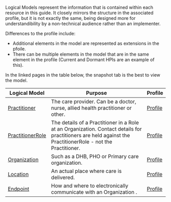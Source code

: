 <!-- models.md {% comment %}
*****************************************************************************************
*                            WARNING: DO NOT EDIT THIS FILE                             *
*                                                                                       *
* This file is generated by SUSHI. Any edits you make to this file will be overwritten. *
*                                                                                       *
* To change the contents of this file, edit the original source file at:                *
* ig-data/input/pagecontent/models.md                                                   *
*****************************************************************************************
{% endcomment %} -->
Logical Models represent the information that is contained within each resource in this guide. It closely mirrors the structure in the associated profile, but it is not exactly the same, being designed more for understandibility by a non-technical audience rather than an implementer.

Differences to the profile include:
* Additional elements in the model are represented as extensions in the pfoile.
* There can be multiple elements in the model that are in the same element in the profile (Current and Dormant HPIs are an example of this).

In the linked pages in the table below, the snapshot tab is  the best to view the model.

| Logical Model | Purpose | Profile |
| --- | --- | --- |
| [Practitioner](StructureDefinition-HpiPractitionerLM.html) | The care provider. Can be a doctor, nurse, allied health practitioner or other. | [Profile](StructureDefinition-HpiPractitioner.html) |
| [PractitionerRole](StructureDefinition-HpiPractitionerRoleLM.html) | The details of a Practitioner in a Role at an Organization. Contact details for practitioners are held against the PractitionerRole - not the Practitioner.| [Profile](StructureDefinition-HpiPractitionerRole.html) |
| [Organization](StructureDefinition-HpiOrganizationLM.html) | Such as a DHB, PHO or Primary care organization. | [Profile](StructureDefinition-HpiOrganization.html) |
| [Location](StructureDefinition-HpiLocationLM.html) | An actual place where care is delivered. | [Profile](StructureDefinition-HpiLocation.html) |
| [Endpoint](StructureDefinition-HpiEndpointLM.html) | How and where to electronically communicate with an Organization . | [Profile](StructureDefinition-HpiEndpoint.html) |